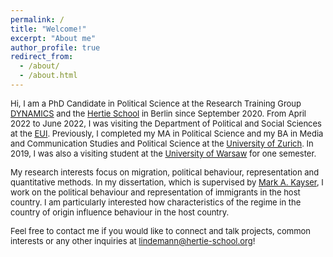 ```yaml
---
permalink: /
title: "Welcome!"
excerpt: "About me"
author_profile: true
redirect_from: 
  - /about/
  - /about.html
---
```

  
<font size="-1">Hi, I am a PhD Candidate in Political Science at the Research Training Group [DYNAMICS](https://www.sowi.hu-berlin.de/en/dynamics/) and the [Hertie School](https://www.hertie-school.org/en/) in Berlin since September 2020. From April 2022 to June 2022, I was visiting the Department of Political and Social Sciences at the [EUI](https://www.eui.eu/en/home). Previously, I completed my MA in Political Science and my BA in Media and Communication Studies and Political Science at the [University of Zurich](https://www.uzh.ch/cmsssl/en.html). In 2019, I was also a visiting student at the [University of Warsaw](https://en.uw.edu.pl/) for one semester.  </font>

<font size="-1">My research interests focus on migration, political behaviour, representation and quantitative methods. In my dissertation, which is supervised by [Mark A. Kayser](http://mark-kayser.com/), I work on the political behaviour and representation of immigrants in the host country. I am particularly interested how characteristics of the regime in the country of origin influence behaviour in the host country.</font>

<font size="-1">Feel free to contact me if you would like to connect and talk projects, common interests or any other inquiries at [lindemann@hertie-school.org](mailto:lindemann@hertie-school.org)! </font>
  
  
  
